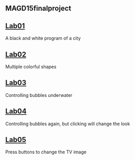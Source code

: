 ## MAGD15finalproject
## [Lab01](https://github.com/ColeN99/MAGD15finalproject/tree/gh-pages/f18magd150lab01_Nemec)
A black and white program of a city
## [Lab02](https://github.com/ColeN99/MAGD15finalproject/tree/gh-pages/f18magd150lab02_Nemec)
Multiple colorful shapes
## [Lab03](https://github.com/ColeN99/MAGD15finalproject/tree/gh-pages/f18_magd150_lab03_Nemec)
Controlling bubbles underwater
## [Lab04](https://github.com/ColeN99/MAGD15finalproject/tree/gh-pages/f18magd150lab04_Nemec)
Controlling bubbles again, but clicking will change the look
## [Lab05](https://github.com/ColeN99/MAGD15finalproject/tree/gh-pages/f18_magd150_lab05_Nemec)
Press buttons to change the TV image
